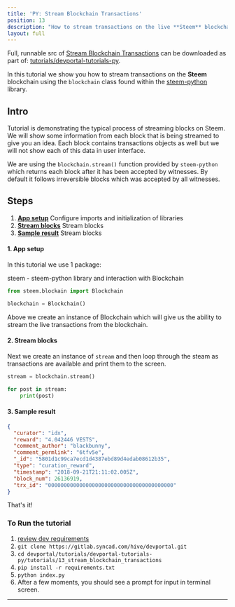 ```yaml
---
title: 'PY: Stream Blockchain Transactions'
position: 13
description: "How to stream transactions on the live **Steem** blockchain"
layout: full
---              
```

<span class="fa-pull-left top-of-tutorial-repo-link"><span class="first-word">Full</span>, runnable src of [Stream Blockchain Transactions](https://gitlab.syncad.com/hive/devportal/-/tree/develop/tutorials/devportal-tutorials-py/tutorials/13_stream_blockchain_transactions) can be downloaded as part of: [tutorials/devportal-tutorials-py](https://gitlab.syncad.com/hive/devportal/-/tree/develop/tutorials/devportal-tutorials-py).</span>
<br>



In this tutorial we show you how to stream transactions on the **Steem** blockchain using the `blockchain` class found within the [steem-python](https://github.com/steemit/steem-python) library.

## Intro

Tutorial is demonstrating the typical process of streaming blocks on Steem. We will show some information from each block that is being streamed to give you an idea. Each block contains transactions objects as well but we will not show each of this data in user interface.

We are using the `blockchain.stream()` function provided by `steem-python` which returns each block after it has been accepted by witnesses. By default it follows irreversible blocks which was accepted by all witnesses.

## Steps

1.  [**App setup**](#app-setup) Configure imports and initialization of libraries
1.  [**Stream blocks**](#stream-blocks) Stream blocks
1.  [**Sample result**](#sample-result) Stream blocks

#### 1. App setup<a name="app-setup"></a>

In this tutorial we use 1 package:

steem - steem-python library and interaction with Blockchain

```python
from steem.blockain import Blockchain

blockchain = Blockchain()
```

Above we create an instance of Blockchain which will give us the ability to stream the live transactions from the blockchain.

#### 2. Stream blocks<a name="stream-blocks"></a>

Next we create an instance of `stream` and then loop through the steam as transactions are available and print them to the screen.

```python
stream = blockchain.stream()

for post in stream:
	print(post)
```

#### 3. Sample result<a name="sample-result"></a>

```json
{
  "curator": "idx",
  "reward": "4.042446 VESTS",
  "comment_author": "blackbunny",
  "comment_permlink": "6tfv5e",
  "_id": "5801d1c99ca7ecd1d4387ebd89d4edab08612b35",
  "type": "curation_reward",
  "timestamp": "2018-09-21T21:11:02.005Z",
  "block_num": 26136919,
  "trx_id": "0000000000000000000000000000000000000000"
}
```


That's it!

### To Run the tutorial

1.  [review dev requirements](getting_started)
1.  `git clone https://gitlab.syncad.com/hive/devportal.git`
1.  `cd devportal/tutorials/devportal-tutorials-py/tutorials/13_stream_blockchain_transactions`
1.  `pip install -r requirements.txt`
1.  `python index.py`
1.  After a few moments, you should see a prompt for input in terminal screen.


---
